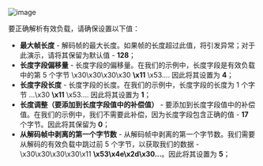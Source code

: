 ![image](/images/user-guide/integrations/tcp/tcp-handler-configuration-binary.png)

要正确解析有效负载，请确保设置以下值：
- **最大帧长度** - 解码帧的最大长度。如果帧的长度超过此值，将引发异常；对于此演示，请将其保留为默认值 - **128**；
- **长度字段偏移量** - 长度字段的偏移量。在我们的示例中，长度字段是有效负载中的第 5 个字节 \x30\x30\x30\x30 **\x11** \x53.... 因此将其设置为 **4**；
- **长度字段长度** - 长度字段的长度。在我们的示例中，长度字段的长度为 1 个字节 ...\x30 **\x11** \x53.... 因此将其设置为 **1**；
- **长度调整（要添加到长度字段值中的补偿值）** - 要添加到长度字段值中的补偿值。在我们的示例中，我们不需要此补偿，因为长度字段包含正确的值 - **17** 个字节。因此将其保留为 **0**；
- **从解码帧中剥离的第一个字节数** - 从解码帧中剥离的第一个字节数。我们需要从解码的有效负载中跳过前 5 个字节，以获取我们的数据 - \x30\x30\x30\x30\x11 **\x53\x4e\x2d\x30...**。因此将其设置为 **5**；